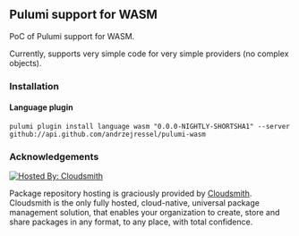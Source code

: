 ## Pulumi support for WASM

PoC of Pulumi support for WASM.

Currently, supports very simple code for very simple providers (no complex objects). 

### Installation

#### Language plugin

```
pulumi plugin install language wasm "0.0.0-NIGHTLY-SHORTSHA1" --server github://api.github.com/andrzejressel/pulumi-wasm
```

### Acknowledgements

[![Hosted By: Cloudsmith](https://img.shields.io/badge/OSS%20hosting%20by-cloudsmith-blue?logo=cloudsmith&style=for-the-badge)](https://cloudsmith.com)

Package repository hosting is graciously provided by  [Cloudsmith](https://cloudsmith.com).
Cloudsmith is the only fully hosted, cloud-native, universal package management solution, that
enables your organization to create, store and share packages in any format, to any place, with total
confidence.
